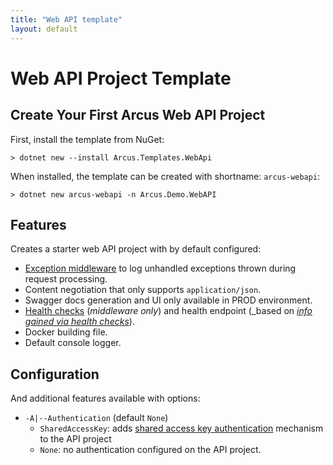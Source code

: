 ```yaml
---
title: "Web API template"
layout: default
---
```


# Web API Project Template

## Create Your First Arcus Web API Project

First, install the template from NuGet:

```shell
> dotnet new --install Arcus.Templates.WebApi
```

When installed, the template can be created with shortname: `arcus-webapi`:

```shell
> dotnet new arcus-webapi -n Arcus.Demo.WebAPI
```


## Features

Creates a starter web API project with by default configured:
* [Exception middleware](https://webapi.arcus-azure.net/features/logging) to log unhandled exceptions thrown during request processing.
* Content negotiation that only supports `application/json`.
* Swagger docs generation and UI only available in PROD environment.
* [Health checks](https://docs.microsoft.com/en-us/aspnet/core/host-and-deploy/health-checks?view=aspnetcore-2.2) (_middleware only_) and health endpoint (_based on _[info gained via health checks](https://www.codit.eu/blog/documenting-asp-net-core-health-checks-with-openapi/)_).
* Docker building file.
* Default console logger.

## Configuration

And additional features available with options:
* `-A|--Authentication` (default `None`)
  * `SharedAccessKey`: adds [shared access key authentication](https://webapi.arcus-azure.net/features/security/auth/shared-access-key) mechanism to the API project
  * `None`: no authentication configured on the API project.
